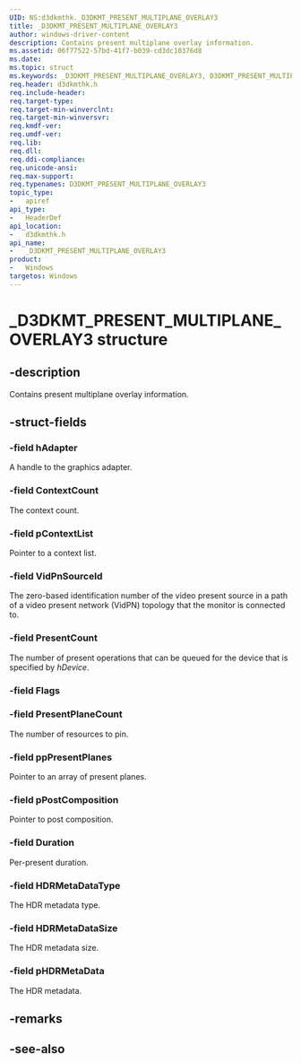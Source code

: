 ```yaml
---
UID: NS:d3dkmthk._D3DKMT_PRESENT_MULTIPLANE_OVERLAY3
title: _D3DKMT_PRESENT_MULTIPLANE_OVERLAY3
author: windows-driver-content
description: Contains present multiplane overlay information.
ms.assetid: 06f77522-57bd-41f7-b039-cd3dc10376d8
ms.date: 
ms.topic: struct
ms.keywords: _D3DKMT_PRESENT_MULTIPLANE_OVERLAY3, D3DKMT_PRESENT_MULTIPLANE_OVERLAY3, 
req.header: d3dkmthk.h
req.include-header:
req.target-type:
req.target-min-winverclnt:
req.target-min-winversvr:
req.kmdf-ver:
req.umdf-ver:
req.lib:
req.dll:
req.ddi-compliance:
req.unicode-ansi:
req.max-support:
req.typenames: D3DKMT_PRESENT_MULTIPLANE_OVERLAY3
topic_type: 
-	apiref
api_type: 
-	HeaderDef
api_location: 
-	d3dkmthk.h
api_name: 
-	_D3DKMT_PRESENT_MULTIPLANE_OVERLAY3
product:
-	Windows
targetos: Windows
---
```


# _D3DKMT_PRESENT_MULTIPLANE_OVERLAY3 structure

## -description

Contains present multiplane overlay information.

## -struct-fields

### -field hAdapter

A handle to the graphics adapter.

### -field ContextCount

The context count.

### -field pContextList

Pointer to a context list.

### -field VidPnSourceId

The zero-based identification number of the video present source in a path of a video present network (VidPN) topology that the monitor is connected to.

### -field PresentCount

The number of present operations that can be queued for the device that is specified by *hDevice*.

### -field Flags
 
### -field PresentPlaneCount

The number of resources to pin.

### -field ppPresentPlanes

Pointer to an array of present planes.

### -field pPostComposition

Pointer to post composition.

### -field Duration

Per-present duration. 

### -field HDRMetaDataType

The HDR metadata type.

### -field HDRMetaDataSize

The HDR metadata size.

### -field pHDRMetaData
 
The HDR metadata.

## -remarks

## -see-also
